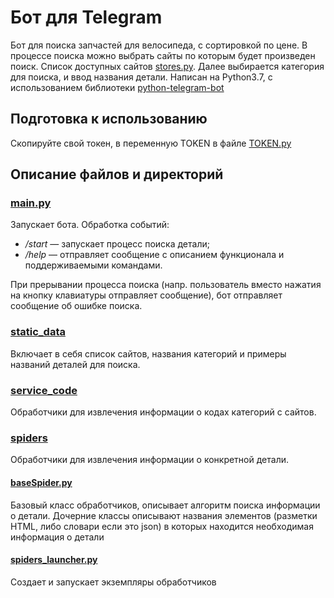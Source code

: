 # Бот для Telegram

Бот для поиска запчастей для велосипеда, с сортировкой по цене. 
В процессе поиска можно выбрать сайты по которым будет произведен поиск. Список доступных сайтов [stores.py](https://github.com/vertolol/BikePartSearcherBot.v2/blob/master/static_data/stores.py).
Далее выбирается категория для поиска, и ввод названия детали.
Написан на Python3.7, с использованием библиотеки [python-telegram-bot](https://github.com/python-telegram-bot/python-telegram-bot)


## Подготовка к использованию
Скопируйте свой токен, в переменную TOKEN в файле [TOKEN.py]()

## Описание файлов и директорий
### [main.py](https://github.com/vertolol/BikePartSearcherBot.v2/blob/master/main_t_b.py)
Запускает бота.
Обработка событий:
- */start* — запускает процесс поиска детали;
- */help* — отправляет сообщение с описанием функционала и поддерживаемыми командами. 

При прерывании процесса поиска (напр. пользователь вместо нажатия на кнопку клавиатуры отправляет сообщение), бот отправляет сообщение об ошибке поиска.

### [static_data](https://github.com/vertolol/BikePartSearcherBot.v2/tree/master/static_data)
Включает в себя список сайтов, названия категорий и примеры названий деталей для поиска.

### [service_code](https://github.com/vertolol/BikePartSearcherBot.v2/tree/master/service_code)
Обработчики для извлечения информации о кодах категорий с сайтов.

### [spiders](https://github.com/vertolol/BikePartSearcherBot.v2/tree/master/spiders)
Обработчики для извлечения информации о конкретной детали.

#### [baseSpider.py](https://github.com/vertolol/BikePartSearcherBot.v2/blob/master/spiders/baseSpider.py)
Базовый класс обработчиков, описывает алгоритм поиска информации о детали.
Дочерние классы описывают названия элементов (разметки HTML, либо словари если это json) в которых находится необходимая информация о детали

#### [spiders_launcher.py](https://github.com/vertolol/BikePartSearcherBot.v2/blob/master/spiders/spiders_launcher.py)
Создает и запускает экземпляры обработчиков